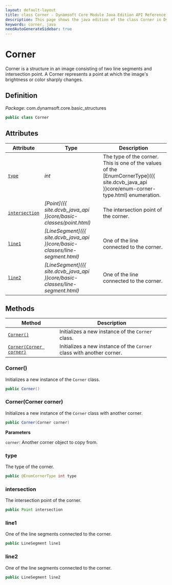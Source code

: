 ```yaml
---
layout: default-layout
title: class Corner - Dynamsoft Core Module Java Edition API Reference
description: This page shows the java edition of the class Corner in Dynamsoft Core Module.
keywords: corner, java
needAutoGenerateSidebar: true
---
```


# Corner

Corner is a structure in an image consisting of two line segments and intersection point. A Corner represents a point at which the image's brightness or color sharply changes.

## Definition

*Package:* com.dynamsoft.core.basic_structures

```java
public class Corner
```

## Attributes
  
| Attribute | Type | Description |
|---------- | ---- | ----------- |
| [`type`](#type) | *int* | The type of the corner. This is one of the values of the [EnumCornerType]({{ site.dcvb_java_api }}core/enum-corner-type.html) enumeration. |
| [`intersection`](#intersection) | *[Point]({{ site.dcvb_java_api }}core/basic-classes/point.html)* | The intersection point of the corner. |
| [`line1`](#line1) | *[LineSegment]({{ site.dcvb_java_api }}core/basic-classes/line-segment.html)* | One of the line connected to the corner. |
| [`line2`](#line2) | *[LineSegment]({{ site.dcvb_java_api }}core/basic-classes/line-segment.html)* | One of the line connected to the corner. |

## Methods

| Method               | Description |
|----------------------|-------------|
| [`Corner()`](#corner) | Initializes a new instance of the `Corner` class. |
| [`Corner(Corner corner)`](#corner-1) | Initializes a new instance of the `Corner` class with another corner. |

### Corner()

Initializes a new instance of the `Corner` class.

```java
public Corner()
```

### Corner(Corner corner)

Initializes a new instance of the `Corner` class with another corner.

```java
public Corner(Corner corner)
```

**Parameters**

`corner`: Another corner object to copy from.

### type

The type of the corner.

```java
public @EnumCornerType int type
```

### intersection

The intersection point of the corner.

```java
public Point intersection
```

### line1

One of the line segments connected to the corner.

```java
public LineSegment line1
```

### line2

One of the line segments connected to the corner.

```java
public LineSegment line2
```

